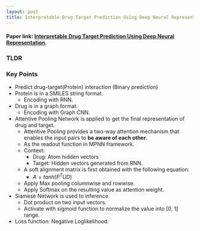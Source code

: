 ```yaml
---
layout: post
title: Interpretable Drug Target Prediction Using Deep Neural Representation
---
```


#### Paper link: [Interpretable Drug Target Prediction Using Deep Neural Representation](https://astro.temple.edu/~tua87106/ijcai_dti.pdf).
### TLDR

### Key Points
- Predict drug-target(Protein) interaction (Binary prediction)
- Protein is in a SMILES string format.
    - Encoding with RNN.
- Drug is in a graph format.
    - Encoding with Graph CNN.
- Attentive Pooling Network is applied to get the final representation of drug and target.
    - Attentive Pooling provides a two-way attention mechanism that enables the input pairs to **be aware of each other**.
    - As the readout function in MPNN framework.
    - Context:
        - Drug: Atom hidden vectors
        - Target: Hidden vectors generated from RNN.
    - A soft alignment matrix is first obtained with the following equation:
        - $A = tanh(P^TUD)$
    - Apply Max pooling columnwise and rowwise.
    - Apply Softmax on the resulting value as attention weight.
- Siamese Network is used to inference.
    - Dot product on two input vectors.
    - Activate with sigmoid function to normalize the value into [0, 1] range.
- Loss function: Negative Loglikelihood.

